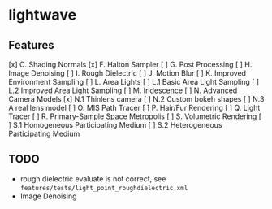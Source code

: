 # lightwave

## Features

[x] C. Shading Normals
[x] F. Halton Sampler
[ ] G. Post Processing
[ ] H. Image Denoising
[ ] I. Rough Dielectric
[ ] J. Motion Blur
[ ] K. Improved Environment Sampling
[ ] L. Area Lights
  [ ] L.1 Basic Area Light Sampling
  [ ] L.2 Improved Area Light Sampling
[ ] M. Iridescence
[ ] N. Advanced Camera Models
  [x] N.1 Thinlens camera
  [ ] N.2 Custom bokeh shapes
  [ ] N.3 A real lens model
[ ] O. MIS Path Tracer
[ ] P. Hair/Fur Rendering
[ ] Q. Light Tracer
[ ] R. Primary-Sample Space Metropolis
[ ] S. Volumetric Rendering
  [ ] S.1 Homogeneous Participating Medium
  [ ] S.2 Heterogeneous Participating Medium

## TODO

- rough dielectric evaluate is not correct, see `features/tests/light_point_roughdielectric.xml`
- Image Denoising
